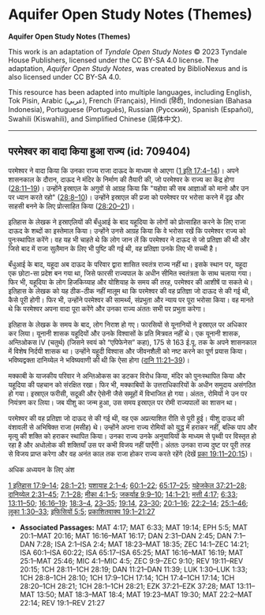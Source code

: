 # Aquifer Open Study Notes (Themes)

**Aquifer Open Study Notes (Themes)**

This work is an adaptation of *Tyndale Open Study Notes* © 2023 Tyndale House Publishers, licensed under the CC BY\-SA 4\.0 license. The adaptation, *Aquifer Open Study Notes*, was created by BiblioNexus and is also licensed under CC BY\-SA 4\.0\.

This resource has been adapted into multiple languages, including English, Tok Pisin, Arabic (عربي), French (Français), Hindi (हिंदी), Indonesian (Bahasa Indonesia), Portuguese (Português), Russian (Русский), Spanish (Español), Swahili (Kiswahili), and Simplified Chinese (简体中文).



--------------------------------

## परमेश्वर का वादा किया हुआ राज्य (id: 709404)

परमेश्वर ने वादा किया कि उनका राज्य राजा दाऊद के माध्यम से आएगा ([1 इति 17:4–14](https://ref.ly/1Chr17:4-1Chr17:14))। अपने शासनकाल के दौरान, दाऊद ने मंदिर के निर्माण की तैयारी की, जो परमेश्वर के राज्य का केंद्र होगा ([28:11–19](https://ref.ly/1Chr28:11-1Chr28:19))। उन्होंने इस्राएल के अगुवों से आग्रह किया कि "यहोवा की सब आज्ञाओं को मानो और उन पर ध्यान करते रहो" ([28:8–10](https://ref.ly/1Chr28:8-1Chr28:10))। उन्होंने इस्राएल की प्रजा को परमेश्वर पर भरोसा करने में दृढ़ और साहसी बनने के लिए प्रोत्साहित किया ([28:20–21](https://ref.ly/1Chr28:20-1Chr28:21))।

इतिहास के लेखक ने इस्राएलियों की बँधुआई के बाद यहूदिया के लोगों को प्रोत्साहित करने के लिए राजा दाऊद के शब्दों का इस्तेमाल किया। उन्होंने उनसे आग्रह किया कि वे भरोसा रखें कि परमेश्वर राज्य को पुनःस्थापित करेंगे। वह यह भी चाहते थे कि लोग जान लें कि परमेश्वर ने दाऊद से जो प्रतिज्ञा की थी और जिसे बाद में राजा सुलैमान के लिए भी पुष्टि की गई थी, वह प्रतिज्ञा उनके लिए भी सच्ची है।

बँधुआई के बाद, यहूदा अब दाऊद के परिवार द्वारा शासित स्वतंत्र राज्य नहीं था। इसके स्थान पर, यहूदा एक छोटा\-सा प्रदेश बन गया था, जिसे फारसी राज्यपाल के अधीन सीमित स्वतंत्रता के साथ चलाया गया। फिर भी, यहूदिया के लोग हिजकिय्याह और योशियाह के समय की तरह, परमेश्वर की आशीषें पा सकते थे। इतिहास के लेखक को यह ठीक\-ठीक नहीं मालूम था कि परमेश्वर की वह प्रतिज्ञा जो दाऊद से की गई थी, कैसे पूरी होगी। फिर भी, उन्होंने परमेश्वर की सामर्थ्य, संप्रभुता और न्याय पर पूरा भरोसा किया। वह मानते थे कि परमेश्वर अपना वादा पूरा करेंगे और उनका राज्य अंततः सभी पर प्रभुता करेगा।

इतिहास के लेखक के समय के बाद, लोग निराश हो गए। फारसियों से यूनानियों ने इस्राएल पर अधिकार कर लिया। यूनानी शासक यहूदियों और उनके विश्वासों के प्रति मित्रवत नहीं थे। एक यूनानी शासक, अन्तिओकस IV (चतुर्थ) (जिसने स्वयं को “एपिफेनेस” कहा), 175 से 163 ई.पू. तक के अपने शासनकाल में विशेष निर्दयी शासक था। उन्होंने यहूदी विश्वास और जीवनशैली को नष्ट करने का पूर्ण प्रयास किया। भविष्यद्वक्ता दानिय्येल ने भविष्यवाणी की थी कि ऐसा होगा ([दानि 11:21–39](https://ref.ly/Dan11:21-Dan11:39))।

मक्काबी के याजकीय परिवार ने अन्तिओकस का डटकर विरोध किया, मंदिर को पुनःस्थापित किया और यहूदिया की पहचान को संरक्षित रखा। फिर भी, मक्काबियों के उत्तराधिकारियों के अधीन समुदाय असंगठित हो गया। इस्राएल फरीसी, सदूकी और ऐसेनी जैसे समूहों में विभाजित हो गया। अंततः, रोमियों ने उन पर नियंत्रण कर लिया। जब यीशु का जन्म हुआ, उस समय इस्राएल पर रोमी राज्यपालों का शासन था।

परमेश्वर की वह प्रतिज्ञा जो दाऊद से की गई थी, वह एक अप्रत्याशित रीति से पूरी हुई। यीशु दाऊद की वंशावली से अभिषिक्त राजा (मसीह) थे। उन्होंने अपना राज्य रोमियों को युद्ध में हराकर नहीं, बल्कि पाप और मृत्यु की शक्ति को हराकर स्थापित किया। उनका राज्य उनके अनुयायियों के माध्यम से पृथ्वी पर विस्तृत हो रहा है और अधोलोक की शक्तियाँ उस पर कभी विजय नहीं पाएँगी। अंततः उनका राज्य दुष्ट पर पूरी तरह से विजय प्राप्त करेगा और वह अनंत काल तक राजा होकर राज्य करते रहेंगे (देखें [प्रका 19:11–20:15](https://ref.ly/Rev19:11-Rev20:15))।

अधिक अध्ययन के लिए अंश

[1 इतिहास 17:9–14](https://ref.ly/1Chr17:9-1Chr17:14); [28:1–21](https://ref.ly/1Chr28:1-1Chr28:21); [यशायाह 2:1–4](https://ref.ly/Isa2:1-Isa2:4); [60:1–22](https://ref.ly/Isa60:1-Isa60:22); [65:17–25](https://ref.ly/Isa65:17-Isa65:25); [यहेजकेल 37:21–28](https://ref.ly/Ezek37:21-Ezek37:28); [दानिय्येल 2:31–45](https://ref.ly/Dan2:31-Dan2:45); [7:1–28](https://ref.ly/Dan7:1-Dan7:28); [मीका 4:1–5](https://ref.ly/Mic4:1-Mic4:5); [जकर्याह 9:9–10](https://ref.ly/Zech9:9-Zech9:10); [14:1–21](https://ref.ly/Zech14:1-Zech14:21); [मत्ती 4:17](https://ref.ly/Matt4:17); [6:33](https://ref.ly/Matt6:33); [13:11–50](https://ref.ly/Matt13:11-Matt13:50); [16:16–19](https://ref.ly/Matt16:16-Matt16:19); [18:3–4](https://ref.ly/Matt18:3-Matt18:4), [23–35](https://ref.ly/Matt18:23-Matt18:35); [19:14](https://ref.ly/Matt19:14), [23–30](https://ref.ly/Matt19:23-Matt19:30); [20:1–16](https://ref.ly/Matt20:1-Matt20:16); [22:2–14](https://ref.ly/Matt22:2-Matt22:14); [25:1–46](https://ref.ly/Matt25:1-Matt25:46); [लूका 1:30–33](https://ref.ly/Luke1:30-Luke1:33); [इफिसियों 5:5](https://ref.ly/Eph5:5); [प्रकाशितवाक्य 19:1–21:27](https://ref.ly/Rev19:1-Rev21:27)

* **Associated Passages:** MAT 4:17; MAT 6:33; MAT 19:14; EPH 5:5; MAT 20:1–MAT 20:16; MAT 16:16–MAT 16:17; DAN 2:31–DAN 2:45; DAN 7:1–DAN 7:28; ISA 2:1–ISA 2:4; MAT 18:23–MAT 18:35; ZEC 14:1–ZEC 14:21; ISA 60:1–ISA 60:22; ISA 65:17–ISA 65:25; MAT 16:16–MAT 16:19; MAT 25:1–MAT 25:46; MIC 4:1–MIC 4:5; ZEC 9:9–ZEC 9:10; REV 19:11–REV 20:15; 1CH 28:11–1CH 28:19; DAN 11:21–DAN 11:39; LUK 1:30–LUK 1:33; 1CH 28:8–1CH 28:10; 1CH 17:9–1CH 17:14; 1CH 17:4–1CH 17:14; 1CH 28:20–1CH 28:21; 1CH 28:1–1CH 28:21; EZK 37:21–EZK 37:28; MAT 13:11–MAT 13:50; MAT 18:3–MAT 18:4; MAT 19:23–MAT 19:30; MAT 22:2–MAT 22:14; REV 19:1–REV 21:27

